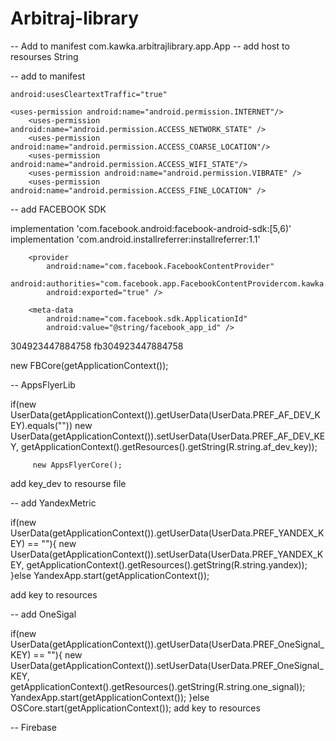 # Arbitraj-library

-- Add to manifest com.kawka.arbitrajlibrary.app.App
-- add host to resourses String

-- add to manifest

    android:usesCleartextTraffic="true"

    <uses-permission android:name="android.permission.INTERNET"/>
        <uses-permission android:name="android.permission.ACCESS_NETWORK_STATE" />
        <uses-permission android:name="android.permission.ACCESS_COARSE_LOCATION"/>
        <uses-permission android:name="android.permission.ACCESS_WIFI_STATE"/>
        <uses-permission android:name="android.permission.VIBRATE" />
        <uses-permission android:name="android.permission.ACCESS_FINE_LOCATION" />


-- add FACEBOOK SDK

implementation 'com.facebook.android:facebook-android-sdk:[5,6)'
implementation 'com.android.installreferrer:installreferrer:1.1'


<meta-data
            android:name="com.facebook.sdk.AutoLogAppEventsEnabled"
            android:value="true" />
        <meta-data
            android:name="com.facebook.sdk.AdvertiserIDCollectionEnabled"
            android:value="true" />

        <provider
            android:name="com.facebook.FacebookContentProvider"
            android:authorities="com.facebook.app.FacebookContentProvidercom.kawka.mixgenderapp"
            android:exported="true" />

        <meta-data
            android:name="com.facebook.sdk.ApplicationId"
            android:value="@string/facebook_app_id" />



 <string name="facebook_app_id">304923447884758</string>
 <string name="fb_login_protocol_scheme">fb304923447884758</string>


 new FBCore(getApplicationContext());



 -- AppsFlyerLib

 if(new UserData(getApplicationContext()).getUserData(UserData.PREF_AF_DEV_KEY).equals(""))
             new UserData(getApplicationContext()).setUserData(UserData.PREF_AF_DEV_KEY,
                     getApplicationContext().getResources().getString(R.string.af_dev_key));


         new AppsFlyerCore();


   add key_dev to resourse file
   
   
   -- add YandexMetric
   
   if(new UserData(getApplicationContext()).getUserData(UserData.PREF_YANDEX_KEY) == ""){
               new UserData(getApplicationContext()).setUserData(UserData.PREF_YANDEX_KEY, getApplicationContext().getResources().getString(R.string.yandex));
           }else YandexApp.start(getApplicationContext());
           
   add key to resources
   
   -- add OneSigal
   
   if(new UserData(getApplicationContext()).getUserData(UserData.PREF_OneSignal_KEY) == ""){
               new UserData(getApplicationContext()).setUserData(UserData.PREF_OneSignal_KEY, getApplicationContext().getResources().getString(R.string.one_signal));
               YandexApp.start(getApplicationContext());
           }else OSCore.start(getApplicationContext());
   add key to resources        



-- Firebase  

 <meta-data
            android:name="com.google.firebase.messaging.default_notification_icon"
            android:resource="@drawable/ic_launcher_foreground" />
        <!-- Set color used with incoming notification messages. This is used when no color is set for the incoming
             notification message. See README(https://goo.gl/6BKBk7) for more. -->
        <meta-data
            android:name="com.google.firebase.messaging.default_notification_color"
            android:resource="@color/colorAccent" />
